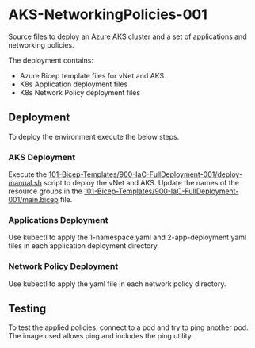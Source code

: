 # AKS-NetworkingPolicies-001
Source files to deploy an Azure AKS cluster and a set of applications and networking policies.

The deployment contains:
* Azure Bicep template files for vNet and AKS.
* K8s Application deployment files
* K8s Network Policy deployment files

## Deployment
To deploy the environment execute the below steps.

### AKS Deployment
Execute the [101-Bicep-Templates/900-IaC-FullDeployment-001/deploy-manual.sh](https://github.com/cpolydorou/K8sSamples/blob/main/115-AKS-NGINX-001/101-Bicep-Templates/900-IaC-FullDeployment-001/deploy-manual.sh) script to deploy the vNet and AKS. Update the names of the resource groups in the [101-Bicep-Templates/900-IaC-FullDeployment-001/main.bicep](https://github.com/cpolydorou/K8sSamples/blob/main/115-AKS-NGINX-001/101-Bicep-Templates/900-IaC-FullDeployment-001/main.bicep) file.

### Applications Deployment
Use kubectl to apply the 1-namespace.yaml and 2-app-deployment.yaml files in each application deployment directory.

### Network Policy Deployment
Use kubectl to apply the yaml file in each network policy directory.

## Testing
To test the applied policies, connect to a pod and try to ping another pod. The image used allows ping and includes the ping utility.